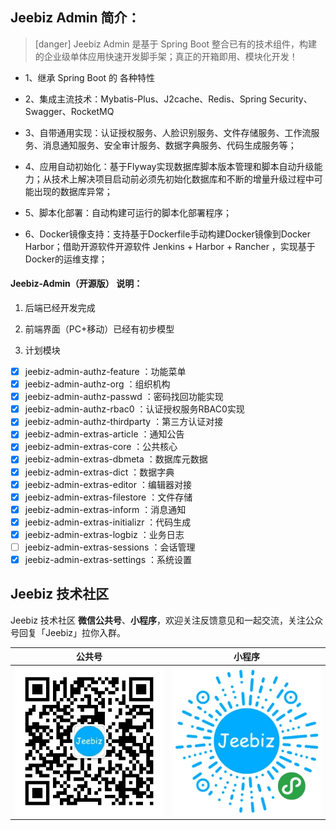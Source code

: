 ## Jeebiz Admin 简介：

> [danger] Jeebiz Admin 是基于 Spring Boot 整合已有的技术组件，构建的企业级单体应用快速开发脚手架；真正的开箱即用、模块化开发！

- 1、继承 Spring Boot 的 各种特性

- 2、集成主流技术：Mybatis-Plus、J2cache、Redis、Spring Security、Swagger、RocketMQ

- 3、自带通用实现：认证授权服务、人脸识别服务、文件存储服务、工作流服务、消息通知服务、安全审计服务、数据字典服务、代码生成服务等；

- 4、应用自动初始化：基于Flyway实现数据库脚本版本管理和脚本自动升级能力；从技术上解决项目启动前必须先初始化数据库和不断的增量升级过程中可能出现的数据库异常；

- 5、脚本化部署：自动构建可运行的脚本化部署程序；

- 6、Docker镜像支持：支持基于Dockerfile手动构建Docker镜像到Docker Harbor；借助开源软件开源软件 Jenkins + Harbor + Rancher ，实现基于Docker的运维支撑；

#### Jeebiz-Admin（开源版） 说明：

1. 后端已经开发完成

2. 前端界面（PC+移动）已经有初步模型

3. 计划模块

- [x] jeebiz-admin-authz-feature	：功能菜单
- [x] jeebiz-admin-authz-org		：组织机构
- [x] jeebiz-admin-authz-passwd	：密码找回功能实现
- [x] jeebiz-admin-authz-rbac0		：认证授权服务RBAC0实现
- [x] jeebiz-admin-authz-thirdparty	：第三方认证对接
- [x] jeebiz-admin-extras-article		：通知公告
- [x] jeebiz-admin-extras-core		：公共核心
- [x] jeebiz-admin-extras-dbmeta		：数据库元数据
- [x] jeebiz-admin-extras-dict		：数据字典
- [x] jeebiz-admin-extras-editor		：编辑器对接
- [x] jeebiz-admin-extras-filestore	：文件存储
- [x] jeebiz-admin-extras-inform		：消息通知
- [x] jeebiz-admin-extras-initializr	：代码生成
- [x] jeebiz-admin-extras-logbiz		：业务日志
- [ ] jeebiz-admin-extras-sessions		：会话管理
- [x] jeebiz-admin-extras-settings		：系统设置

## Jeebiz 技术社区

Jeebiz 技术社区 **微信公共号**、**小程序**，欢迎关注反馈意见和一起交流，关注公众号回复「Jeebiz」拉你入群。

|公共号|小程序|
|---|---|
| ![](https://raw.githubusercontent.com/hiwepy/static/main/images/qrcode_for_gh_1d965ea2dfd1_344.jpg)| ![](https://raw.githubusercontent.com/hiwepy/static/main/images/gh_09d7d00da63e_344.jpg)|